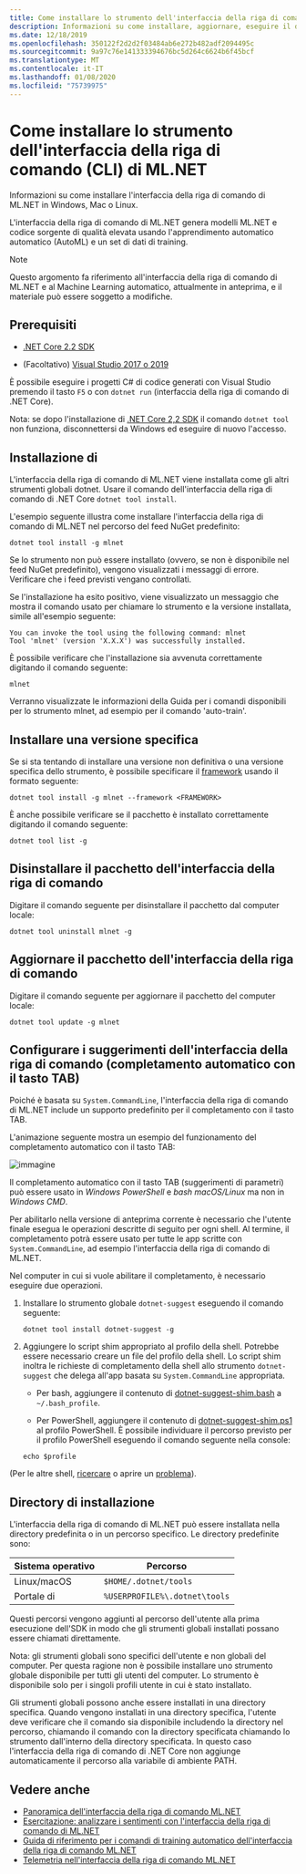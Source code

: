 ```yaml
---
title: Come installare lo strumento dell'interfaccia della riga di comando (CLI) di ML.NET
description: Informazioni su come installare, aggiornare, eseguire il downgrade e disinstallare lo strumento dell'interfaccia della riga di comando ML.NET.
ms.date: 12/18/2019
ms.openlocfilehash: 350122f2d2d2f03484ab6e272b482adf2094495c
ms.sourcegitcommit: 9a97c76e141333394676bc5d264c6624b6f45bcf
ms.translationtype: MT
ms.contentlocale: it-IT
ms.lasthandoff: 01/08/2020
ms.locfileid: "75739975"
---
```

# <a name="how-to-install-the-mlnet-command-line-interface-cli-tool"></a>Come installare lo strumento dell'interfaccia della riga di comando (CLI) di ML.NET

Informazioni su come installare l'interfaccia della riga di comando di ML.NET in Windows, Mac o Linux.

L'interfaccia della riga di comando di ML.NET genera modelli ML.NET e codice sorgente di qualità elevata usando l'apprendimento automatico automatico (AutoML) e un set di dati di training.

> [!NOTE]
> Questo argomento fa riferimento all'interfaccia della riga di comando di ML.NET e al Machine Learning automatico, attualmente in anteprima, e il materiale può essere soggetto a modifiche.

## <a name="pre-requisites"></a>Prerequisiti

- [.NET Core 2.2 SDK](https://dotnet.microsoft.com/download/dotnet-core/2.2)

- (Facoltativo) [Visual Studio 2017 o 2019](https://visualstudio.microsoft.com/vs/)

È possibile eseguire i progetti C# di codice generati con Visual Studio premendo il tasto `F5` o con `dotnet run` (interfaccia della riga di comando di .NET Core).

Nota: se dopo l'installazione di [.NET Core 2,2 SDK](https://dotnet.microsoft.com/download/dotnet-core/2.2) il comando `dotnet tool` non funziona, disconnettersi da Windows ed eseguire di nuovo l'accesso.

## <a name="install"></a>Installazione di

L'interfaccia della riga di comando di ML.NET viene installata come gli altri strumenti globali dotnet. Usare il comando dell'interfaccia della riga di comando di .NET Core `dotnet tool install`.

L'esempio seguente illustra come installare l'interfaccia della riga di comando di ML.NET nel percorso del feed NuGet predefinito:

```dotnetcli
dotnet tool install -g mlnet
```

Se lo strumento non può essere installato (ovvero, se non è disponibile nel feed NuGet predefinito), vengono visualizzati i messaggi di errore. Verificare che i feed previsti vengano controllati.

Se l'installazione ha esito positivo, viene visualizzato un messaggio che mostra il comando usato per chiamare lo strumento e la versione installata, simile all'esempio seguente:

```console
You can invoke the tool using the following command: mlnet
Tool 'mlnet' (version 'X.X.X') was successfully installed.
```

È possibile verificare che l'installazione sia avvenuta correttamente digitando il comando seguente:

```console
mlnet
```

Verranno visualizzate le informazioni della Guida per i comandi disponibili per lo strumento mlnet, ad esempio per il comando 'auto-train'.

## <a name="install-a-specific-release-version"></a>Installare una versione specifica

Se si sta tentando di installare una versione non definitiva o una versione specifica dello strumento, è possibile specificare il [framework](../../standard/frameworks.md) usando il formato seguente:

```dotnetcli
dotnet tool install -g mlnet --framework <FRAMEWORK>
```

È anche possibile verificare se il pacchetto è installato correttamente digitando il comando seguente:

```dotnetcli
dotnet tool list -g
```

## <a name="uninstall-the-cli-package"></a>Disinstallare il pacchetto dell'interfaccia della riga di comando

Digitare il comando seguente per disinstallare il pacchetto dal computer locale:

```dotnetcli
dotnet tool uninstall mlnet -g
```

## <a name="update-the-cli-package"></a>Aggiornare il pacchetto dell'interfaccia della riga di comando

Digitare il comando seguente per aggiornare il pacchetto del computer locale:

```dotnetcli
dotnet tool update -g mlnet
```

## <a name="set-up-cli-suggestions-tab-based-auto-completion"></a>Configurare i suggerimenti dell'interfaccia della riga di comando (completamento automatico con il tasto TAB)

Poiché è basata su `System.CommandLine`, l'interfaccia della riga di comando di ML.NET include un supporto predefinito per il completamento con il tasto TAB.

L'animazione seguente mostra un esempio del funzionamento del completamento automatico con il tasto TAB:

![immagine](./media/cli-tab-completion.gif)

Il completamento automatico con il tasto TAB (suggerimenti di parametri) può essere usato in *Windows PowerShell* e *bash macOS/Linux* ma non in *Windows CMD*.

Per abilitarlo nella versione di anteprima corrente è necessario che l'utente finale esegua le operazioni descritte di seguito per ogni shell. Al termine, il completamento potrà essere usato per tutte le app scritte con `System.CommandLine`, ad esempio l'interfaccia della riga di comando di ML.NET.

Nel computer in cui si vuole abilitare il completamento, è necessario eseguire due operazioni.

1. Installare lo strumento globale `dotnet-suggest` eseguendo il comando seguente:

    ```dotnetcli
    dotnet tool install dotnet-suggest -g
    ```

2. Aggiungere lo script shim appropriato al profilo della shell. Potrebbe essere necessario creare un file del profilo della shell. Lo script shim inoltra le richieste di completamento della shell allo strumento `dotnet-suggest` che delega all'app basata su `System.CommandLine` appropriata.

    - Per bash, aggiungere il contenuto di [dotnet-suggest-shim.bash](https://github.com/dotnet/System.CommandLine/blob/master/src/System.CommandLine.Suggest/dotnet-suggest-shim.bash) a `~/.bash_profile`.

    - Per PowerShell, aggiungere il contenuto di [dotnet-suggest-shim.ps1](https://github.com/dotnet/System.CommandLine/blob/master/src/System.CommandLine.Suggest/dotnet-suggest-shim.ps1) al profilo PowerShell. È possibile individuare il percorso previsto per il profilo PowerShell eseguendo il comando seguente nella console:

    ```console
    echo $profile
    ```

(Per le altre shell, [ricercare](https://github.com/dotnet/System.CommandLine/issues?q=is%3Aissue+is%3Aopen+label%3A%22shell+suggestion%22) o aprire un [problema](https://github.com/dotnet/System.CommandLine/issues)).

## <a name="installation-directory"></a>Directory di installazione

L'interfaccia della riga di comando di ML.NET può essere installata nella directory predefinita o in un percorso specifico. Le directory predefinite sono:

| Sistema operativo          | Percorso                          |
|-------------|-------------------------------|
| Linux/macOS | `$HOME/.dotnet/tools`         |
| Portale di     | `%USERPROFILE%\.dotnet\tools` |

Questi percorsi vengono aggiunti al percorso dell'utente alla prima esecuzione dell'SDK in modo che gli strumenti globali installati possano essere chiamati direttamente.

Nota: gli strumenti globali sono specifici dell'utente e non globali del computer. Per questa ragione non è possibile installare uno strumento globale disponibile per tutti gli utenti del computer. Lo strumento è disponibile solo per i singoli profili utente in cui è stato installato.

Gli strumenti globali possono anche essere installati in una directory specifica. Quando vengono installati in una directory specifica, l'utente deve verificare che il comando sia disponibile includendo la directory nel percorso, chiamando il comando con la directory specificata chiamando lo strumento dall'interno della directory specificata.
In questo caso l'interfaccia della riga di comando di .NET Core non aggiunge automaticamente il percorso alla variabile di ambiente PATH.

## <a name="see-also"></a>Vedere anche

- [Panoramica dell'interfaccia della riga di comando ML.NET](../automate-training-with-cli.md)
- [Esercitazione: analizzare i sentimenti con l'interfaccia della riga di comando di ML.NET](../tutorials/sentiment-analysis-cli.md)
- [Guida di riferimento per i comandi di training automatico dell'interfaccia della riga di comando ML.NET](../reference/ml-net-cli-reference.md)
- [Telemetria nell'interfaccia della riga di comando ML.NET](../resources/ml-net-cli-telemetry.md)
